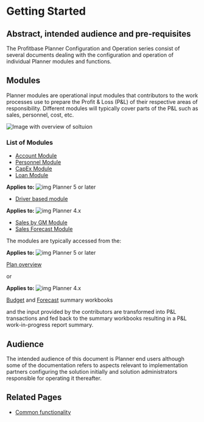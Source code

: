 # Getting Started

## Abstract, intended audience and pre-requisites

The Profitbase Planner Configuration and Operation series consist of several documents dealing with the configuration and operation of individual Planner modules and functions.

## Modules

Planner modules are operational input modules that contributors to the work processes use to prepare the Profit & Loss (P&L) of their respective areas of responsibility. Different modules will typically cover parts of the P&L such as sales, personnel, cost, etc.

![Image with overview of soltuion](https://profitbasedocs.blob.core.windows.net/plannerimages/getting-started-modules.jpg)

### List of Modules

- [Account Module](modules/account.md)
- [Personnel Module](modules/personnel.md)
- [CapEx Module](workbooks/financial-planning/capex.md)
- [Loan Module](workbooks/financial-planning/loan.md)

**Applies to:** ![img](https://profitbasedocs.blob.core.windows.net/icons/yes-icon.png) Planner 5 or later

- [Driver based module](modules/driver-based.md)

**Applies to:** ![img](https://profitbasedocs.blob.core.windows.net/icons/yes-icon.png) Planner 4.x

- [Sales by GM Module](modules/sales-gm.md)
- [Sales Forecast Module](modules/sales-forecast.md)

The modules are typically accessed from the:

**Applies to:** ![img](https://profitbasedocs.blob.core.windows.net/icons/yes-icon.png) Planner 5 or later

[Plan overview](workbooks/financial-planning/plan-overview.md)

or

**Applies to:** ![img](https://profitbasedocs.blob.core.windows.net/icons/yes-icon.png) Planner 4.x

[Budget](workbooks/financial-planning/budget.md) and [Forecast](workbooks/financial-planning/forecast.md) summary workbooks

and the input provided by the contributors are transformed into P&L transactions and fed back to the summary workbooks resulting in a P&L work-in-progress report summary.

## Audience

The intended audience of this document is Planner end users although some of the documentation refers to aspects relevant to implementation partners configuring the solution initially and solution administrators responsible for operating it thereafter.

## Related Pages

- [Common functionality](getting-started/common-functionality.md)
